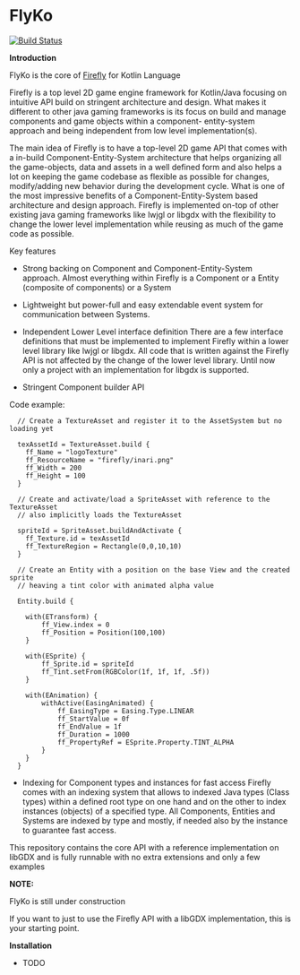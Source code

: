 # FlyKo


[![Build Status](https://travis-ci.org/Inari-Soft/flyKo.svg?branch=master)](https://travis-ci.org/Inari-Soft/flyKo) 

**Introduction**

FlyKo is the core of [Firefly](https://github.com/Inari-Soft/inari-firefly) for Kotlin Language

Firefly is a top level 2D game engine framework for Kotlin/Java focusing on intuitive API build on stringent architecture and design.
What makes it different to other java gaming frameworks is its focus on build and manage components and game objects within a component-
entity-system approach and being independent from low level implementation(s).

The main idea of Firefly is to have a top-level 2D game API that comes with a in-build Component-Entity-System architecture that helps
organizing all the game-objects, data and assets in a well defined form and also helps a lot on keeping the game codebase as flexible 
as possible for changes, modify/adding new behavior during the development cycle. What is one of the most impressive benefits of a 
Component-Entity-System based architecture and design approach.
Firefly is implemented on-top of other existing java gaming frameworks like lwjgl or libgdx with the flexibility to change the lower level 
implementation while reusing as much of the game code as possible.


Key features

- Strong backing on Component and Component-Entity-System approach.
  Almost everything within Firefly is a Component or a Entity (composite of components) or a System

- Lightweight but power-full and easy extendable event system for communication between Systems.  

- Independent Lower Level interface definition
  There are a few interface definitions that must be implemented to implement Firefly within a lower level library like lwjgl or libgdx.
  All code that is written against the Firefly API is not affected by the change of the lower level library. 
  Until now only a project with an implementation for libgdx is supported.

- Stringent Component builder API
  
Code example:

```
  // Create a TextureAsset and register it to the AssetSystem but no loading yet
  
  texAssetId = TextureAsset.build {
    ff_Name = "logoTexture"
    ff_ResourceName = "firefly/inari.png"
    ff_Width = 200
    ff_Height = 100
  }
  
  // Create and activate/load a SpriteAsset with reference to the TextureAsset
  // also implicitly loads the TextureAsset
  
  spriteId = SpriteAsset.buildAndActivate {
    ff_Texture.id = texAssetId
    ff_TextureRegion = Rectangle(0,0,10,10)
  }
  
  // Create an Entity with a position on the base View and the created sprite
  // heaving a tint color with animated alpha value
  
  Entity.build {
  
    with(ETransform) {
        ff_View.index = 0
        ff_Position = Position(100,100)
    }
    
    with(ESprite) {
        ff_Sprite.id = spriteId
        ff_Tint.setFrom(RGBColor(1f, 1f, 1f, .5f))
    }
    
    with(EAnimation) {
        withActive(EasingAnimated) {
            ff_EasingType = Easing.Type.LINEAR
            ff_StartValue = 0f
            ff_EndValue = 1f
            ff_Duration = 1000
            ff_PropertyRef = ESprite.Property.TINT_ALPHA
        }
    }
  }

```

- Indexing for Component types and instances for fast access
  Firefly comes with an indexing system that allows to indexed Java types (Class types) within a defined root type on one hand and on the other
  to index instances (objects) of a specified type. All Components, Entities and Systems are indexed by type and mostly, if needed also by the instance
  to guarantee fast access.
  
This repository contains the core API with a reference implementation on libGDX and is fully runnable with no extra extensions and only a few examples
  
**NOTE:**

FlyKo is still under construction

If you want to just to use the Firefly API with a libGDX implementation, 
this is your starting point.

**Installation**
  
  - TODO


